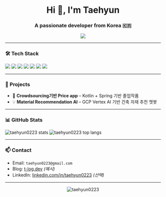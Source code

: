 <h1 align="center">Hi 👋, I'm Taehyun</h1>
<h3 align="center">A passionate developer from Korea 🇰🇷</h3>

<p align="center">
  <img src="https://readme-typing-svg.demolab.com/?lines=Backend+Engineer+in+progress;Kotlin+%7C+Spring+%7C+Android+%7C+OpenGL;Loves+Clean+Architecture+and+Projects!&center=true&width=440&height=45&color=58A6FF&vCenter=true&pause=1000" />
</p>

---

### 🛠 Tech Stack

<p align="left">
  <img src="https://img.shields.io/badge/Kotlin-7F52FF?style=flat&logo=kotlin&logoColor=white" />
  <img src="https://img.shields.io/badge/Java-007396?style=flat&logo=java&logoColor=white" />
  <img src="https://img.shields.io/badge/Spring-6DB33F?style=flat&logo=spring&logoColor=white" />
  <img src="https://img.shields.io/badge/Android-3DDC84?style=flat&logo=android&logoColor=white" />
  <img src="https://img.shields.io/badge/OpenGL-5586A4?style=flat&logo=opengl&logoColor=white" />
  <img src="https://img.shields.io/badge/GCP-4285F4?style=flat&logo=googlecloud&logoColor=white" />
  <img src="https://img.shields.io/badge/Git-F05032?style=flat&logo=git&logoColor=white" />
</p>

---

### 📌 Projects
- 🛒 **Crowdsourcing기반 Price app** – Kotlin + Spring 기반 졸업작품
- 💡 **Material Recommendation AI** – GCP Vertex AI 기반 건축 자재 추천 챗봇

---

### 📊 GitHub Stats

<p align="left">
  <img src="https://github-readme-stats.vercel.app/api?username=taehyun0223&show_icons=true&theme=tokyonight" alt="taehyun0223 stats" />
  <img src="https://github-readme-stats.vercel.app/api/top-langs/?username=taehyun0223&layout=compact&theme=tokyonight" alt="taehyun0223 top langs" />
</p>

---

### 📫 Contact

- Email: `taehyun0223@gmail.com`
- Blog: [t-log.dev](https://t-log.dev) *(예시)*  
- LinkedIn: [linkedin.com/in/taehyun0223](https://linkedin.com/in/taehyun0223) *(선택)*

---

<p align="center">
  <img src="https://komarev.com/ghpvc/?username=taehyun0223&label=Profile%20views&color=0e75b6&style=flat" alt="taehyun0223" />
</p>


<!--![taehyun0223's GitHub stats](https://github-readme-stats.vercel.app/api?username=taehyun0223&show_icons=true&theme=dark) -->  

<!--
**taehyun0223/taehyun0223** is a ✨ _special_ ✨ repository because its `README.md` (this file) appears on your GitHub profile.

Here are some ideas to get you started:

- 🔭 I’m currently working on ...
- 🌱 I’m currently learning ...
- 👯 I’m looking to collaborate on ...
- 🤔 I’m looking for help with ...
- 💬 Ask me about ...
- 📫 How to reach me: ...
- 😄 Pronouns: ...
- ⚡ Fun fact: ...
-->
